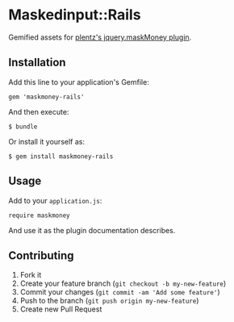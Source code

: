 # Maskedinput::Rails

Gemified assets for [plentz's jquery.maskMoney plugin](http://plentz.github.io/jquery-maskmoney/).

## Installation

Add this line to your application's Gemfile:

    gem 'maskmoney-rails'

And then execute:

    $ bundle

Or install it yourself as:

    $ gem install maskmoney-rails

## Usage

Add to your `application.js`:

    require maskmoney

And use it as the plugin documentation describes.

## Contributing

1. Fork it
2. Create your feature branch (`git checkout -b my-new-feature`)
3. Commit your changes (`git commit -am 'Add some feature'`)
4. Push to the branch (`git push origin my-new-feature`)
5. Create new Pull Request
